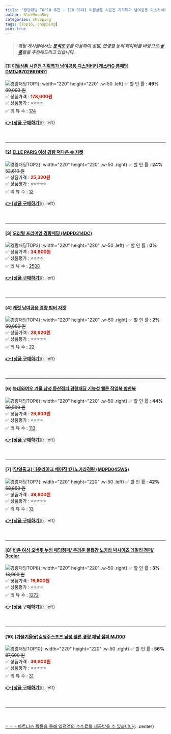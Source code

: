 ```yaml
---
title: "경량패딩 TOP10 추천 - [10~50대] 이월상품 시즌전 기획특가 남여공용 디스커비리 레스터G 롱패딩 DMDJ67026K0001"
author: BlueMoonSky
categories: shopping
tags: [Top10, shopping]
pin: true
---
```


> ##### 해당 게시물에서는 [**분석도구**](https://itemscout.io/)를 이용하여 **성별**, **연령별** 등의 데이터를 바탕으로 [**상품**](https://link.coupang.com/a/baae76)들을 추천해드리고 있습니다.

#### [1] [이월상품 시즌전 기획특가 남여공용 디스커비리 레스터G 롱패딩 DMDJ67026K0001](https://link.coupang.com/re/AFFSDP?lptag=AF5964186&subid=bluemoonsky6999&pageKey=7600778609&traceid=V0-153&itemId=20177284779&vendorItemId=87311362284)
![경량패딩TOP1](https://thumbnail10.coupangcdn.com/thumbnails/remote/230x230ex/image/vendor_inventory/9a73/719452d4103f6b2a5863198a1ddfe5c281eba8b157cbc0f13ba829962e71.png){: width="220" height="220" .w-50 .left}
✅ 할 인 률 : **49%** ~~<del class="base-price"> 69,000  </del>원~~<br>
✅ 상품가격 : <span style="color:#cb1400"> **178,000원** </span><br>
✅ 상품평가 : ⭐⭐⭐⭐<br>
✅ 리 뷰 수 : [174](https://link.coupang.com/re/AFFSDP?lptag=AF5964186&subid=bluemoonsky6999&pageKey=7600778609&traceid=V0-153&itemId=20177284779&vendorItemId=87311362284)<br>
<br>
[**👉  [상품 구매하기]**](https://link.coupang.com/re/AFFSDP?lptag=AF5964186&subid=bluemoonsky6999&pageKey=7600778609&traceid=V0-153&itemId=20177284779&vendorItemId=87311362284){: .left}
<br>
<br>
<br>

***

#### [2] [ELLE PARIS 여성 경량 덕다운 숏 자켓](https://link.coupang.com/re/AFFSDP?lptag=AF5964186&subid=bluemoonsky6999&pageKey=6673869287&traceid=V0-153&itemId=15364398208&vendorItemId=82584581221)
![경량패딩TOP2](https://thumbnail7.coupangcdn.com/thumbnails/remote/230x230ex/image/retail/images/8485207648201602-26076caa-87f3-4729-86fa-7dad75c18e2f.jpg){: width="220" height="220" .w-50 .right}
✅ 할 인 률 : **24%** ~~<del class="base-price"> 52,610  </del>원~~<br>
✅ 상품가격 : <span style="color:#cb1400"> **25,320원** </span><br>
✅ 상품평가 : ⭐⭐⭐⭐⭐<br>
✅ 리 뷰 수 : [12](https://link.coupang.com/re/AFFSDP?lptag=AF5964186&subid=bluemoonsky6999&pageKey=6673869287&traceid=V0-153&itemId=15364398208&vendorItemId=82584581221)<br>
<br>
[**👉  [상품 구매하기]**](https://link.coupang.com/re/AFFSDP?lptag=AF5964186&subid=bluemoonsky6999&pageKey=6673869287&traceid=V0-153&itemId=15364398208&vendorItemId=82584581221){: .left}
<br>
<br>
<br>

***

#### [3] [오리털 프리미엄 경량패딩 (MDPD314DC)](https://link.coupang.com/re/AFFSDP?lptag=AF5964186&subid=bluemoonsky6999&pageKey=4543263081&traceid=V0-153&itemId=5502335680&vendorItemId=85263163677)
![경량패딩TOP3](https://thumbnail8.coupangcdn.com/thumbnails/remote/230x230ex/image/vendor_inventory/505d/595da73098d2f970b47c86887bdaf59258c819d6085f01bd848eb7907dce.jpg){: width="220" height="220" .w-50 .left}
✅ 할 인 률 : **0%** <br>
✅ 상품가격 : <span style="color:#cb1400"> **34,800원** </span><br>
✅ 상품평가 : ⭐⭐⭐⭐<br>
✅ 리 뷰 수 : [2588](https://link.coupang.com/re/AFFSDP?lptag=AF5964186&subid=bluemoonsky6999&pageKey=4543263081&traceid=V0-153&itemId=5502335680&vendorItemId=85263163677)<br>
<br>
[**👉  [상품 구매하기]**](https://link.coupang.com/re/AFFSDP?lptag=AF5964186&subid=bluemoonsky6999&pageKey=4543263081&traceid=V0-153&itemId=5502335680&vendorItemId=85263163677){: .left}
<br>
<br>
<br>

***

#### [4] [캐럿 남여공용 경량 범버 자켓](https://link.coupang.com/re/AFFSDP?lptag=AF5964186&subid=bluemoonsky6999&pageKey=2111546173&traceid=V0-153&itemId=3586762063&vendorItemId=71572557005)
![경량패딩TOP4](https://thumbnail8.coupangcdn.com/thumbnails/remote/230x230ex/image/retail/images/2216017694578747-69c2e653-ccab-4632-bb47-b7b9403552af.jpg){: width="220" height="220" .w-50 .right}
✅ 할 인 률 : **2%** ~~<del class="base-price"> 60,000  </del>원~~<br>
✅ 상품가격 : <span style="color:#cb1400"> **28,920원** </span><br>
✅ 상품평가 : ⭐⭐⭐⭐⭐<br>
✅ 리 뷰 수 : [22](https://link.coupang.com/re/AFFSDP?lptag=AF5964186&subid=bluemoonsky6999&pageKey=2111546173&traceid=V0-153&itemId=3586762063&vendorItemId=71572557005)<br>
<br>
[**👉  [상품 구매하기]**](https://link.coupang.com/re/AFFSDP?lptag=AF5964186&subid=bluemoonsky6999&pageKey=2111546173&traceid=V0-153&itemId=3586762063&vendorItemId=71572557005){: .left}
<br>
<br>
<br>

***

#### [6] [늑대와여우 겨울 남성 등산점퍼 경량패딩 기능성 웰론 작업복 방한복](https://link.coupang.com/re/AFFSDP?lptag=AF5964186&subid=bluemoonsky6999&pageKey=7621261533&traceid=V0-153&itemId=20206395082&vendorItemId=78751735446)
![경량패딩TOP6](https://thumbnail10.coupangcdn.com/thumbnails/remote/230x230ex/image/vendor_inventory/de89/1946e8d13ba3d1f86a1d436c6e15fa4507153a87fb2846fac0858207aebd.jpg){: width="220" height="220" .w-50 .right}
✅ 할 인 률 : **44%** ~~<del class="base-price"> 50,500  </del>원~~<br>
✅ 상품가격 : <span style="color:#cb1400"> **29,800원** </span><br>
✅ 상품평가 : ⭐⭐⭐⭐<br>
✅ 리 뷰 수 : [113](https://link.coupang.com/re/AFFSDP?lptag=AF5964186&subid=bluemoonsky6999&pageKey=7621261533&traceid=V0-153&itemId=20206395082&vendorItemId=78751735446)<br>
<br>
[**👉  [상품 구매하기]**](https://link.coupang.com/re/AFFSDP?lptag=AF5964186&subid=bluemoonsky6999&pageKey=7621261533&traceid=V0-153&itemId=20206395082&vendorItemId=78751735446){: .left}
<br>
<br>
<br>

***

#### [7] [[당일출고] 다운라이크 베이직 171노카라경량 (MDPD045WS)](https://link.coupang.com/re/AFFSDP?lptag=AF5964186&subid=bluemoonsky6999&pageKey=6111174148&traceid=V0-153&itemId=11518740243&vendorItemId=87018212522)
![경량패딩TOP7](https://thumbnail7.coupangcdn.com/thumbnails/remote/230x230ex/image/vendor_inventory/7748/de500eb182fbef31ce692b5601b1d25b256c8634574cd8f59f0702a9fc3e.jpg){: width="220" height="220" .w-50 .left}
✅ 할 인 률 : **42%** ~~<del class="base-price"> 68,860  </del>원~~<br>
✅ 상품가격 : <span style="color:#cb1400"> **39,800원** </span><br>
✅ 상품평가 : ⭐⭐⭐⭐⭐<br>
✅ 리 뷰 수 : [13](https://link.coupang.com/re/AFFSDP?lptag=AF5964186&subid=bluemoonsky6999&pageKey=6111174148&traceid=V0-153&itemId=11518740243&vendorItemId=87018212522)<br>
<br>
[**👉  [상품 구매하기]**](https://link.coupang.com/re/AFFSDP?lptag=AF5964186&subid=bluemoonsky6999&pageKey=6111174148&traceid=V0-153&itemId=11518740243&vendorItemId=87018212522){: .left}
<br>
<br>
<br>

***

#### [8] [비욘 여성 오버핏 누빔 패딩점퍼/ 두꺼운 볼륨감 노카라 빅사이즈 데일리 점퍼/ 3color](https://link.coupang.com/re/AFFSDP?lptag=AF5964186&subid=bluemoonsky6999&pageKey=6802363136&traceid=V0-153&itemId=16060878184&vendorItemId=83805168797)
![경량패딩TOP8](https://thumbnail10.coupangcdn.com/thumbnails/remote/230x230ex/image/vendor_inventory/dd95/f68b8a8adb0185714c8dd341b7ed18fc10b440cd33f023bc90d90e641e4c.jpg){: width="220" height="220" .w-50 .right}
✅ 할 인 률 : **3%** ~~<del class="base-price"> 13,900  </del>원~~<br>
✅ 상품가격 : <span style="color:#cb1400"> **19,800원** </span><br>
✅ 상품평가 : ⭐⭐⭐⭐<br>
✅ 리 뷰 수 : [1272](https://link.coupang.com/re/AFFSDP?lptag=AF5964186&subid=bluemoonsky6999&pageKey=6802363136&traceid=V0-153&itemId=16060878184&vendorItemId=83805168797)<br>
<br>
[**👉  [상품 구매하기]**](https://link.coupang.com/re/AFFSDP?lptag=AF5964186&subid=bluemoonsky6999&pageKey=6802363136&traceid=V0-153&itemId=16060878184&vendorItemId=83805168797){: .left}
<br>
<br>
<br>

***

#### [10] [[가을겨울용]김영주스포츠 남성 웰론 경량 패딩 점퍼 MJ100](https://link.coupang.com/re/AFFSDP?lptag=AF5964186&subid=bluemoonsky6999&pageKey=7494914965&traceid=V0-153&itemId=19606674861&vendorItemId=87188211550)
![경량패딩TOP10](https://thumbnail10.coupangcdn.com/thumbnails/remote/230x230ex/image/vendor_inventory/109c/3bc1051eb506551de64b0df8a5103a7ad62c5a0acd5e5069aff7dc832498.jpg){: width="220" height="220" .w-50 .right}
✅ 할 인 률 : **56%** ~~<del class="base-price"> 87,600  </del>원~~<br>
✅ 상품가격 : <span style="color:#cb1400"> **39,900원** </span><br>
✅ 상품평가 : ⭐⭐⭐⭐⭐<br>
✅ 리 뷰 수 : [31](https://link.coupang.com/re/AFFSDP?lptag=AF5964186&subid=bluemoonsky6999&pageKey=7494914965&traceid=V0-153&itemId=19606674861&vendorItemId=87188211550)<br>
<br>
[**👉  [상품 구매하기]**](https://link.coupang.com/re/AFFSDP?lptag=AF5964186&subid=bluemoonsky6999&pageKey=7494914965&traceid=V0-153&itemId=19606674861&vendorItemId=87188211550){: .left}
<br>
<br>
<br>

***
<br><br>[💦 💦 💦 파트너스 활동을 통해 일정액의 수수료를 제공받을 수 있습니다](https://link.coupang.com/a/baae76){: .center}